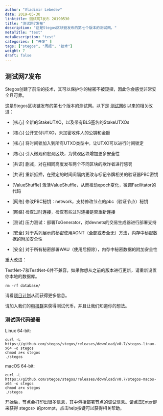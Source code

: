 ```yaml
---
author: "Vladimir Lebedev"
date: 2019-05-30
linktitle: 测试网7发布 20190530
title: "测试网7发布"
description: "这是Stegos区块链发布的第七个版本的测试网。"
metaTitle: "test"
metaDescription: "test"
categories: [ "开发" ]
tags: ["stegos", "周报", "技术"]
weight: 7
draft: false
---
```


## 测试网7发布

Stegos创建了前沿的技术，其可以保护你的秘密不被窥探，因此你会感觉非常安全且可靠。

这是Stegos区块链发布的第七个版本的测试网。以下是 [测试网6][1] 以来的相关改进：

- [核心] 全新的StakeUTXO，以及带有BLS签名的StakeUTXOs

- [核心] 公开支付UTXO，未加密收件人的公钥和金额

- [核心] 将时间锁加入到所有UTXO类型中，让UTXO可以进行时间锁定

- [核心] 引入微观和宏观区块，为微观区块增加更多安全性

- [共识] 删减，对在相同高度发布两个不同区块的欺诈者进行惩罚

- [共识] 重新抵押，在预定的时间间隔内更改与标记令牌相关的验证器PBC密钥

- [ValueShuffle] 激活ValueShuffle，从而推动epoch变化，微调Facilitator的代码

- [网络] 修改PBC秘钥：network，支持修改节点的pbc（验证节点）秘钥

- [网络] 检查过时连接，检查有些过时连接是否重新连接

- [测试] 压力测试：部署TxGenerator，对devnets的交易生成器进行部署支持

- [安全] 对于系列展示的秘密使用AONT（全部或者全无）方法，内存中秘密数据的附加安全性

- [安全] 对于所有秘密部署WAU（使用后擦除），内存中秘密数据的附加安全性

重大改进：

TestNet-7和TestNet-6并不兼容，如果你想从之前的版本进行更新，请重新设置你本地的数据库。

```
rm -rf database/
```

请看[项目计划][2]从而获得更多信息。

请加入我们的[电报群][3]来获得测试代币，并且让我们知道你的想法。

### 测试网代码部署

Linux 64-bit:

```
curl -L https://github.com/stegos/stegos/releases/download/v0.7/stegos-linux-x64 -o stegos
chmod a+x stegos
./stegos
```

macOS 64-bit:
```
curl -L https://github.com/stegos/stegos/releases/download/v0.7/stegos-macos-x64 -o stegos
chmod a+x stegos
./stegos
```


开始后，节点会打印出很多信息，其中包括部署节点的调试信息。请点击Enter键来获得 stegos> 的prompt，点击help按键可以获得相关帮助。

[1]:https://stegos.com/news/2019/05/testnet-6-release/
[2]:https://github.com/stegos/stegos/wiki/project-plan#sprint15
[3]:https://t.me/stegos4privacy
